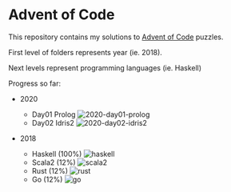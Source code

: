 # Advent of Code

This repository contains my solutions to [Advent of Code](https://adventofcode.com) puzzles.

First level of folders represents year (ie. 2018).

Next levels represent programming languages (ie. Haskell)

Progress so far:

- 2020

  - Day01 Prolog ![2020-day01-prolog](https://github.com/lambda-mike/aoc/workflows/2020-day01-prolog/badge.svg?branch=master)
  - Day02 Idris2 ![2020-day02-idris2](https://github.com/lambda-mike/aoc/workflows/2020-day02-idris2/badge.svg?branch=master)

- 2018

  - Haskell (100%) ![haskell](https://github.com/lambda-mike/aoc/workflows/haskell/badge.svg?branch=master)
  - Scala2 (12%) ![scala2](https://github.com/lambda-mike/aoc/workflows/scala2/badge.svg?branch=master)
  - Rust (12%) ![rust](https://github.com/lambda-mike/aoc/workflows/rust/badge.svg?branch=master)
  - Go (12%) ![go](https://github.com/lambda-mike/aoc/workflows/go/badge.svg)
  
